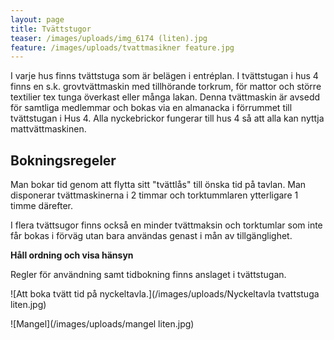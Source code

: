 ```yaml
---
layout: page
title: Tvättstugor
teaser: /images/uploads/img_6174 (liten).jpg
feature: /images/uploads/tvattmasikner feature.jpg
---
```

I varje hus finns tvättstuga som är belägen i entréplan. I tvättstugan i hus 4 finns en s.k. grovtvättmaskin med tillhörande torkrum, för mattor och större textilier tex tunga överkast eller många lakan. Denna tvättmaskin är avsedd för samtliga medlemmar och bokas via en almanacka i förrummet till tvättstugan i Hus 4. Alla nyckebrickor fungerar till hus 4 så att alla kan nyttja mattvättmaskinen.

## Bokningsregeler

Man bokar tid genom att flytta sitt "tvättlås" till önska tid på tavlan. Man disponerar tvättmaskinerna i 2 timmar och torktummlaren ytterligare 1 timme därefter.

I flera tvättsugor finns också en minder tvättmaksin och torktumlar som inte får bokas i förväg utan bara användas genast i mån av tillgänglighet.

**Håll ordning och visa hänsyn**

Regler för användning samt tidbokning finns anslaget i tvättstugan.

![Att boka tvätt tid på nyckeltavla.](/images/uploads/Nyckeltavla tvattstuga liten.jpg)

![Mangel](/images/uploads/mangel liten.jpg)

